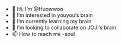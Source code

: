 - 👋 Hi, I’m @Huowwoo
- 👀 I’m interested in youyou‘s brain
- 🌱 I’m currently learning my brain
- 💞️ I’m looking to collaborate on JOJI’s brain
- 📫 How to reach me -soul

<!---
Huowwoo/Huowwoo is a ✨ special ✨ repository because its `README.md` (this file) appears on your GitHub profile.
You can click the Preview link to take a look at your changes.
--->
